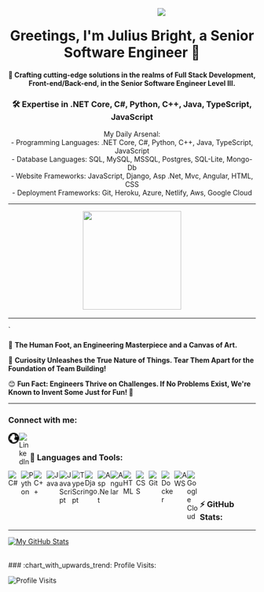 <img align='right' src='https://user-images.githubusercontent.com/5713670/87202985-820dcb80-c2b6-11ea-9f56-7ec461c497c3.gif' width='200'>

<div align="center">
  <h1> Greetings, I'm Julius Bright, a Senior Software Engineer 🚀</h1>
</div>

<div align="center">
  <h4>🦾 Crafting cutting-edge solutions in the realms of Full Stack Development, Front-end/Back-end, in the Senior Software Engineer Level III.</h4>
  <h3>🛠️ Expertise in .NET Core, C#, Python, C++, Java, TypeScript, JavaScript </h3>
  <p> My Daily Arsenal:<br/>
    - Programming Languages: .NET Core, C#, Python, C++, Java, TypeScript, JavaScript<br/>
    - Database Languages: SQL, MySQL, MSSQL, Postgres, SQL-Lite, Mongo-Db<br/>
    - Website Frameworks: JavaScript, Django, Asp .Net, Mvc, Angular, HTML, CSS<br/>
    - Deployment Frameworks: Git, Heroku, Azure, Netlify, Aws, Google Cloud <br/>
  </p>
</div>
<hr/>

<div align="center">
  <img src="https://media4.giphy.com/media/v1.Y2lkPTc5MGI3NjExOGVlMGtkdnFmNW53dHBiczRuYW1zZ3UwNmRiaXY2cGk3YWlzcnZpciZlcD12MV9pbnRlcm5hbF9naWZfYnlfaWQmY3Q9Zw/24652QfeZzNIPzoH36/giphy.gif" width="200px" height="200px"/>
</div>
<hr/>
`

🌱 **The Human Foot, an Engineering Masterpiece and a Canvas of Art.**

👯 **Curiosity Unleashes the True Nature of Things. Tear Them Apart for the Foundation of Team Building!**

😊 **Fun Fact: Engineers Thrive on Challenges. If No Problems Exist, We're Known to Invent Some Just for Fun! 🤣**

<hr/>

### Connect with me:

[<img align="left" alt="juliusbright.com" width="22px" color="white" src="https://raw.githubusercontent.com/iconic/open-iconic/master/svg/globe.svg" />][website]

[<img align="left" alt="LinkedIn" width="22px" src="https://cdn.jsdelivr.net/npm/simple-icons@v3/icons/linkedin.svg" />][linkedin]

<br />

### 🔧 Languages and Tools:

<img align="left" alt="C#" width="26px" src="https://img.icons8.com/color/48/000000/c-sharp-logo.png" />
<img align="left" alt="Python" width="26px" src="https://img.icons8.com/color/48/000000/python.png" />
<img align="left" alt="C++" width="26px" src="https://img.icons8.com/color/48/000000/c-plus-plus-logo.png" />
<img align="left" alt="Java" width="26px" src="https://img.icons8.com/color/48/000000/java-coffee-cup-logo.png" />
<img align="left" alt="JavaScript" width="26px" src="https://img.icons8.com/color/48/000000/javascript.png" />
<img align="left" alt="TypeScript" width="26px" src="https://img.icons8.com/color/48/000000/typescript.png" />
<img align="left" alt="Django" width="26px" src="https://img.icons8.com/color/48/000000/django.png" />
<img align="left" alt="Asp .Net" width="26px" src="https://img.icons8.com/color/48/000000/asp.png" />
<img align="left" alt="Angular" width="26px" src="https://img.icons8.com/color/48/000000/angularjs.png" />
<img align="left" alt="HTML" width="26px" src="https://img.icons8.com/color/48/000000/html-5.png" />
<img align="left" alt="CSS" width="26px" src="https://img.icons8.com/color/48/000000/css3.png" />
<img align="left" alt="Git" width="26px" src="https://img.icons8.com/color/48/000000/git.png" />
<img align="left" alt="Docker" width="26px" src="https://img.icons8.com/color/48/000000/docker.png" />
<img align="left" alt="AWS" width="26px" src="https://img.icons8.com/color/48/000000/amazon-web-services.png" />
<img align="left" alt="Google Cloud" width="26px" src="https://img.icons8.com/color/48/000000/google-cloud.png" />

<br/>
<br/>


### :zap: GitHub Stats:

<hr/>

[![My GitHub Stats](https://github-readme-stats.vercel.app/api/?username=JuliasBright&count_private=true&theme=tokyonight&showicons=true&include_all_commits=true&hide=contribs)]()

<br />
### :chart_with_upwards_trend: Profile Visits:

![Profile Visits](https://komarev.com/ghpvc/?username=JuliasBright&color=green)

[website]: https://juliusbright.com
[linkedin]: https://www.linkedin.com/in/julius-bright/
